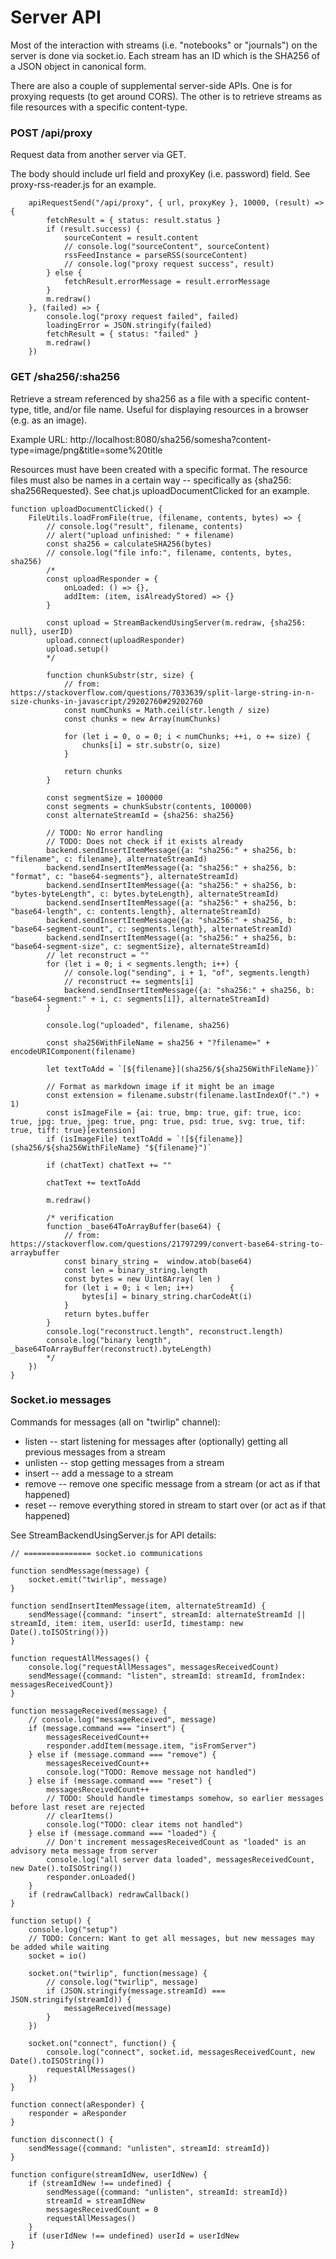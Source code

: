 # Server API

Most of the interaction with streams (i.e. "notebooks" or "journals") on the server is done via socket.io. Each stream has an ID which is the SHA256 of a JSON object in canonical form. 

There are also a couple of supplemental server-side APIs. One is for proxying requests (to get around CORS). The other is to retrieve streams as file resources with a specific content-type.

### POST /api/proxy

Request data from another server via GET.

The body should include url field and proxyKey (i.e. password) field. See proxy-rss-reader.js for an example.

        apiRequestSend("/api/proxy", { url, proxyKey }, 10000, (result) => {
            fetchResult = { status: result.status }
            if (result.success) {
                sourceContent = result.content
                // console.log("sourceContent", sourceContent)
                rssFeedInstance = parseRSS(sourceContent)
                // console.log("proxy request success", result)
            } else {
                fetchResult.errorMessage = result.errorMessage
            }
            m.redraw()
        }, (failed) => {
            console.log("proxy request failed", failed)
            loadingError = JSON.stringify(failed)
            fetchResult = { status: "failed" }
            m.redraw()
        })

### GET /sha256/:sha256

Retrieve a stream referenced by sha256 as a file with a specific content-type, title, and/or file name. Useful for displaying resources in a browser (e.g. as an image).

Example URL: http://localhost:8080/sha256/somesha?content-type=image/png&title=some%20title

Resources must have been created with a specific format. The resource files must also be names in a certain way -- specifically as {sha256: sha256Requested}. See chat.js uploadDocumentClicked for an example.

    function uploadDocumentClicked() {
        FileUtils.loadFromFile(true, (filename, contents, bytes) => {
            // console.log("result", filename, contents)
            // alert("upload unfinished: " + filename)
            const sha256 = calculateSHA256(bytes)
            // console.log("file info:", filename, contents, bytes, sha256)
            /*
            const uploadResponder = {
                onLoaded: () => {},
                addItem: (item, isAlreadyStored) => {}
            }

            const upload = StreamBackendUsingServer(m.redraw, {sha256: null}, userID)
            upload.connect(uploadResponder)
            upload.setup()
            */

            function chunkSubstr(str, size) {
                // from: https://stackoverflow.com/questions/7033639/split-large-string-in-n-size-chunks-in-javascript/29202760#29202760
                const numChunks = Math.ceil(str.length / size)
                const chunks = new Array(numChunks)

                for (let i = 0, o = 0; i < numChunks; ++i, o += size) {
                    chunks[i] = str.substr(o, size)
                }

                return chunks
            }

            const segmentSize = 100000
            const segments = chunkSubstr(contents, 100000)
            const alternateStreamId = {sha256: sha256}

            // TODO: No error handling
            // TODO: Does not check if it exists already
            backend.sendInsertItemMessage({a: "sha256:" + sha256, b: "filename", c: filename}, alternateStreamId)
            backend.sendInsertItemMessage({a: "sha256:" + sha256, b: "format", c: "base64-segments"}, alternateStreamId)
            backend.sendInsertItemMessage({a: "sha256:" + sha256, b: "bytes-byteLength", c: bytes.byteLength}, alternateStreamId)
            backend.sendInsertItemMessage({a: "sha256:" + sha256, b: "base64-length", c: contents.length}, alternateStreamId)
            backend.sendInsertItemMessage({a: "sha256:" + sha256, b: "base64-segment-count", c: segments.length}, alternateStreamId)
            backend.sendInsertItemMessage({a: "sha256:" + sha256, b: "base64-segment-size", c: segmentSize}, alternateStreamId)
            // let reconstruct = ""
            for (let i = 0; i < segments.length; i++) {
                // console.log("sending", i + 1, "of", segments.length)
                // reconstruct += segments[i]
                backend.sendInsertItemMessage({a: "sha256:" + sha256, b: "base64-segment:" + i, c: segments[i]}, alternateStreamId)
            }

            console.log("uploaded", filename, sha256)

            const sha256WithFileName = sha256 + "?filename=" + encodeURIComponent(filename)

            let textToAdd = `[${filename}](sha256/${sha256WithFileName})`

            // Format as markdown image if it might be an image
            const extension = filename.substr(filename.lastIndexOf(".") + 1)
            const isImageFile = {ai: true, bmp: true, gif: true, ico: true, jpg: true, jpeg: true, png: true, psd: true, svg: true, tif: true, tiff: true}[extension]
            if (isImageFile) textToAdd = `![${filename}](sha256/${sha256WithFileName} "${filename}")`

            if (chatText) chatText += ""

            chatText += textToAdd

            m.redraw()

            /* verification
            function _base64ToArrayBuffer(base64) {
                // from: https://stackoverflow.com/questions/21797299/convert-base64-string-to-arraybuffer
                const binary_string =  window.atob(base64)
                const len = binary_string.length
                const bytes = new Uint8Array( len )
                for (let i = 0; i < len; i++)        {
                    bytes[i] = binary_string.charCodeAt(i)
                }
                return bytes.buffer
            }
            console.log("reconstruct.length", reconstruct.length)
            console.log("binary length", _base64ToArrayBuffer(reconstruct).byteLength)
            */
        })
    }

### Socket.io messages

Commands for messages (all on "twirlip" channel):

* listen -- start listening for messages after (optionally) getting all previous messages from a stream
* unlisten -- stop getting messages from a stream
* insert -- add a message to a stream
* remove -- remove one specific message from a stream (or act as if that happened)
* reset -- remove everything stored in stream to start over (or act as if that happened)

See StreamBackendUsingServer.js for API details:

    // =============== socket.io communications

    function sendMessage(message) {
        socket.emit("twirlip", message)
    }

    function sendInsertItemMessage(item, alternateStreamId) {
        sendMessage({command: "insert", streamId: alternateStreamId || streamId, item: item, userId: userId, timestamp: new Date().toISOString()})
    }

    function requestAllMessages() {
        console.log("requestAllMessages", messagesReceivedCount)
        sendMessage({command: "listen", streamId: streamId, fromIndex: messagesReceivedCount})
    }

    function messageReceived(message) {
        // console.log("messageReceived", message)
        if (message.command === "insert") {
            messagesReceivedCount++
            responder.addItem(message.item, "isFromServer")
        } else if (message.command === "remove") {
            messagesReceivedCount++
            console.log("TODO: Remove message not handled")
        } else if (message.command === "reset") {
            messagesReceivedCount++
            // TODO: Should handle timestamps somehow, so earlier messages before last reset are rejected
            // clearItems()
            console.log("TODO: clear items not handled")
        } else if (message.command === "loaded") {
            // Don't increment messagesReceivedCount as "loaded" is an advisory meta message from server
            console.log("all server data loaded", messagesReceivedCount, new Date().toISOString())
            responder.onLoaded()
        }
        if (redrawCallback) redrawCallback()
    }

    function setup() {
        console.log("setup")
        // TODO: Concern: Want to get all messages, but new messages may be added while waiting
        socket = io()

        socket.on("twirlip", function(message) {
            // console.log("twirlip", message)
            if (JSON.stringify(message.streamId) === JSON.stringify(streamId)) {
                messageReceived(message)
            }
        })

        socket.on("connect", function() {
            console.log("connect", socket.id, messagesReceivedCount, new Date().toISOString())
            requestAllMessages()
        })
    }

    function connect(aResponder) {
        responder = aResponder
    }

    function disconnect() {
        sendMessage({command: "unlisten", streamId: streamId})
    }

    function configure(streamIdNew, userIdNew) {
        if (streamIdNew !== undefined) {
            sendMessage({command: "unlisten", streamId: streamId})
            streamId = streamIdNew
            messagesReceivedCount = 0
            requestAllMessages()
        }
        if (userIdNew !== undefined) userId = userIdNew
    }
